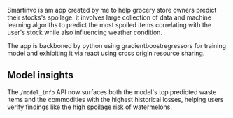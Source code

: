 
Smartinvo is am app created by me to help grocery store owners predict their stocks's spoilage.
it involves large collection of data and machine learning algoriths to predict the most spoiled items correlating with the user's stock while also influencing weather condition.

The app is backboned by python using gradientboostregressors for training model and exhibiting it via react using cross origin resource sharing.

## Model insights

The `/model_info` API now surfaces both the model's top predicted waste items and the commodities with the highest historical losses, helping users verify findings like the high spoilage risk of watermelons.

